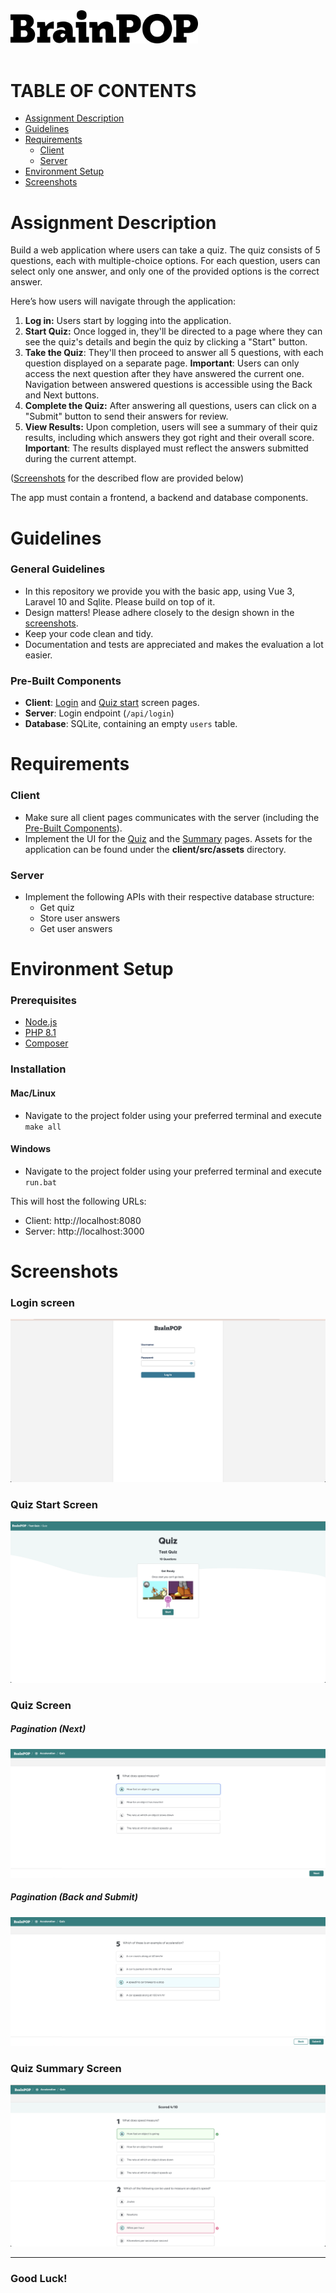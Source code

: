 <img src="assets/instructions/logo.svg" width=300>
<br>
<br>

# TABLE OF CONTENTS

- [Assignment Description](#assignment-description)
- [Guidelines](#guidelines)
- [Requirements](#requirements)
  - [Client](#client)
  - [Server](#server)
- [Environment Setup](#environment-setup)
- [Screenshots](#screenshots)

# Assignment Description

Build a web application where users can take a quiz. The quiz consists of 5 questions, each with multiple-choice options. For each question, users can select only one answer, and only one of the provided options is the correct answer.

Here’s how users will navigate through the application:

1. **Log in:** Users start by logging into the application.
2. **Start Quiz:** Once logged in, they'll be directed to a page where they can see the quiz's details and begin the quiz by clicking a "Start" button.
3. **Take the Quiz**: They'll then proceed to answer all 5 questions, with each question displayed on a separate page. **Important**: Users can only access the next question after they have answered the current one. Navigation between answered questions is accessible using the Back and Next buttons.
4. **Complete the Quiz:** After answering all questions, users can click on a "Submit" button to send their answers for review.
5. **View Results:** Upon completion, users will see a summary of their quiz results, including which answers they got right and their overall score. **Important**: The results displayed must reflect the answers submitted during the current attempt.

([Screenshots](#screenshots) for the described flow are provided below)

The app must contain a frontend, a backend and database components.

# Guidelines

### General Guidelines

- In this repository we provide you with the basic app, using Vue 3, Laravel 10 and Sqlite. Please build on top of it.
- Design matters! Please adhere closely to the design shown in the [screenshots](#screenshots).
- Keep your code clean and tidy.
- Documentation and tests are appreciated and makes the evaluation a lot easier.

### Pre-Built Components

- **Client**: [Login](#login-screen) and [Quiz start](#quiz-start-screen) screen pages.
- **Server**: Login endpoint (`/api/login`)
- **Database**: SQLite, containing an empty `users` table.

# Requirements

### Client

- Make sure all client pages communicates with the server (including the [Pre-Built Components](#pre-built-components)).
- Implement the UI for the [Quiz](#quiz-screen) and the [Summary](#quiz-summary-screen) pages.
  Assets for the application can be found under the **client/src/assets** directory.

### Server

- Implement the following APIs with their respective database structure:
  - Get quiz
  - Store user answers
  - Get user answers

# Environment Setup

### Prerequisites

- [Node.js](https://nodejs.org/en)
- [PHP 8.1](https://www.php.net/manual/en/install.php)
- [Composer](https://getcomposer.org/doc/00-intro.md)

### Installation

#### Mac/Linux

- Navigate to the project folder using your preferred terminal and execute `make all`

#### Windows

- Navigate to the project folder using your preferred terminal and execute `run.bat`

This will host the following URLs:

- Client: http://localhost:8080
- Server: http://localhost:3000

# Screenshots

### Login screen

![Login Screen](assets/instructions/screens/login_page.png)

### Quiz Start Screen

![Quiz Start Screen](assets/instructions/screens/start_quiz_page.png)

### Quiz Screen

##### Pagination (Next)

![Quiz Screen](assets/instructions/screens/quiz_page1.png)

##### Pagination (Back and Submit)

![Quiz Screen](assets/instructions/screens/quiz_page2.png)

### Quiz Summary Screen

![Quiz Summary Screen](assets/instructions/screens/summary_page.png)

---

### Good Luck!
